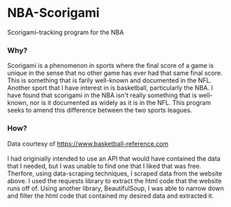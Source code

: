 # NBA-Scorigami

Scorigami-tracking program for the NBA

### Why?
Scorigami is a phenomenon in sports where the final score of a game is unique in the sense that no other game has ever had that same final score. This is something that is farily well-known and documented in the NFL. Another sport that I have interest in is basketball, particularly the NBA. I have found that scorigami in the NBA isn't really something that is well-known, nor is it documented as widely as it is in the NFL. This program seeks to amend this difference between the two sports leagues. 

### How?
Data courtesy of https://www.basketball-reference.com <br><br>
I had originially intended to use an API that would have contained the data that I needed, but I was unable to find one that I liked that was free. Therfore, using data-scraping techniques, I scraped data from the website above. I used the requests library to extract the html code that the website runs off of. Using another library, BeautifulSoup, I was able to narrow down and filter the html code that contained my desired data and extracted it. 
